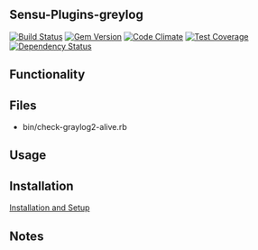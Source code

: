 ## Sensu-Plugins-greylog

[![Build Status](https://travis-ci.org/sensu-plugins/sensu-plugins-greylog.svg?branch=master)](https://travis-ci.org/sensu-plugins/sensu-plugins-greylog)
[![Gem Version](https://badge.fury.io/rb/sensu-plugins-greylog.svg)](http://badge.fury.io/rb/sensu-plugins-greylog)
[![Code Climate](https://codeclimate.com/github/sensu-plugins/sensu-plugins-greylog/badges/gpa.svg)](https://codeclimate.com/github/sensu-plugins/sensu-plugins-greylog)
[![Test Coverage](https://codeclimate.com/github/sensu-plugins/sensu-plugins-greylog/badges/coverage.svg)](https://codeclimate.com/github/sensu-plugins/sensu-plugins-greylog)
[![Dependency Status](https://gemnasium.com/sensu-plugins/sensu-plugins-greylog.svg)](https://gemnasium.com/sensu-plugins/sensu-plugins-greylog)

## Functionality

## Files
 * bin/check-graylog2-alive.rb

## Usage

## Installation

[Installation and Setup](https://github.com/sensu-plugins/documentation/blob/master/user_docs/installation_instructions.md)

## Notes
